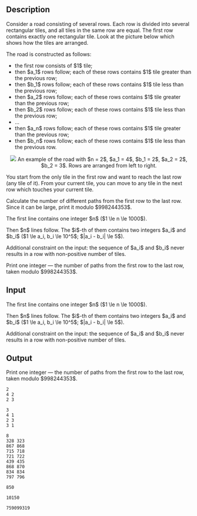 ## Description

<div><p>Consider a road consisting of several rows. Each row is divided into several rectangular tiles, and all tiles in the same row are equal. The first row contains exactly one rectangular tile. Look at the picture below which shows how the tiles are arranged.</p><p>The road is constructed as follows: </p><ul> <li> the first row consists of $1$ tile; </li><li> then $a_1$ rows follow; each of these rows contains $1$ tile greater than the previous row; </li><li> then $b_1$ rows follow; each of these rows contains $1$ tile less than the previous row; </li><li> then $a_2$ rows follow; each of these rows contains $1$ tile greater than the previous row; </li><li> then $b_2$ rows follow; each of these rows contains $1$ tile less than the previous row; </li><li> ... </li><li> then $a_n$ rows follow; each of these rows contains $1$ tile greater than the previous row; </li><li> then $b_n$ rows follow; each of these rows contains $1$ tile less than the previous row. </li></ul><center> <img class="tex-graphics" src="file://JCu5EhK0.png" style="max-width: 100.0%;max-height: 100.0%;"> An example of the road with $n = 2$, $a_1 = 4$, $b_1 = 2$, $a_2 = 2$, $b_2 = 3$. Rows are arranged from left to right. </center><p>You start from the only tile in the first row and want to reach the last row (any tile of it). From your current tile, you can move to any tile in the next row which touches your current tile.</p><p>Calculate the number of different paths from the first row to the last row. Since it can be large, print it modulo $998244353$.</p></div><div class="input-specification"><p>The first line contains one integer $n$ ($1 \le n \le 1000$).</p><p>Then $n$ lines follow. The $i$-th of them contains two integers $a_i$ and $b_i$ ($1 \le a_i, b_i \le 10^5$; $|a_i - b_i| \le 5$).</p><p>Additional constraint on the input: the sequence of $a_i$ and $b_i$ never results in a row with non-positive number of tiles.</p></div><div class="output-specification"><p>Print one integer — the number of paths from the first row to the last row, taken modulo $998244353$.</p></div>

## Input

<p>The first line contains one integer $n$ ($1 \le n \le 1000$).</p><p>Then $n$ lines follow. The $i$-th of them contains two integers $a_i$ and $b_i$ ($1 \le a_i, b_i \le 10^5$; $|a_i - b_i| \le 5$).</p><p>Additional constraint on the input: the sequence of $a_i$ and $b_i$ never results in a row with non-positive number of tiles.</p>

## Output

<p>Print one integer — the number of paths from the first row to the last row, taken modulo $998244353$.</p>





```input1
2
4 2
2 3
```




```input2
3
4 1
2 3
3 1
```




```input3
8
328 323
867 868
715 718
721 722
439 435
868 870
834 834
797 796
```




```output1
850
```




```output2
10150
```




```output3
759099319
```


